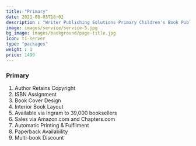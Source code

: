 ```yaml
---
title: "Primary"
date: 2021-08-03T18:02
description : "Writer Publishing Solutions Primary Children's Book Publishing Package"
image: images/service/service-5.jpg
bg_image: images/background/page-title.jpg
icon: ti-server
type: "packages"
weight : 1
price: 1499
---
```


### Primary

1. Author Retains Copyright
2. ISBN Assignment
3. Book Cover Design
4. Interior Book Layout
5. Available via Ingram to 39,000 booksellers
6. Sales via Amazon.com and Chapters.com
7. Automatic Printing & Fulfilment
8. Paperback Availability
9. Multi-book Discount
